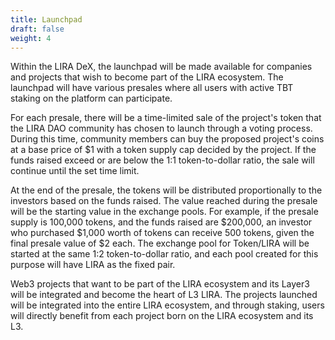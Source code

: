 ```yaml
---
title: Launchpad
draft: false
weight: 4
---
```


Within the LIRA DeX, the launchpad will be made available for companies and projects that wish to become part of the LIRA ecosystem.
The launchpad will have various presales where all users with active TBT staking on the platform can participate.

For each presale, there will be a time-limited sale of the project's token that the LIRA DAO community has chosen to launch through a voting process.
During this time, community members can buy the proposed project's coins at a base price of $1 with a token supply cap decided by the project. If the funds raised exceed or are below the 1:1 token-to-dollar ratio, the sale will continue until the set time limit.

At the end of the presale, the tokens will be distributed proportionally to the investors based on the funds raised. The value reached during the presale will be the starting value in the exchange pools. For example, if the presale supply is 100,000 tokens, and the funds raised are $200,000, an investor who purchased $1,000 worth of tokens can receive 500 tokens, given the final presale value of $2 each. The exchange pool for Token/LIRA will be started at the same 1:2 token-to-dollar ratio, and each pool created for this purpose will have LIRA as the fixed pair.

Web3 projects that want to be part of the LIRA ecosystem and its Layer3 will be integrated and become the heart of L3 LIRA. The projects launched will be integrated into the entire LIRA ecosystem, and through staking, users will directly benefit from each project born on the LIRA ecosystem and its L3.
